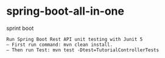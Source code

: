# spring-boot-all-in-one
sprint boot

````
Run Spring Boot Rest API unit testing with Junit 5
– First run command: mvn clean install.
– Then run Test: mvn test -Dtest=TutorialControllerTests

